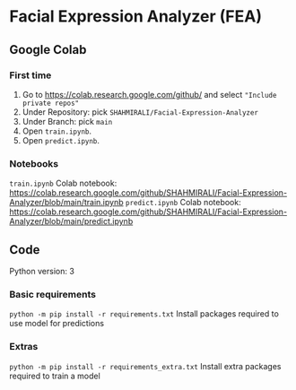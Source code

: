 # Facial Expression Analyzer (FEA)

## Google Colab
### First time
1. Go to https://colab.research.google.com/github/ and select `"Include private repos"`
2. Under Repository: pick `SHAHMIRALI/Facial-Expression-Analyzer`
3. Under Branch: pick `main`
1. Open `train.ipynb`.
2. Open `predict.ipynb`.

### Notebooks
`train.ipynb` Colab notebook: https://colab.research.google.com/github/SHAHMIRALI/Facial-Expression-Analyzer/blob/main/train.ipynb
`predict.ipynb` Colab notebook: https://colab.research.google.com/github/SHAHMIRALI/Facial-Expression-Analyzer/blob/main/predict.ipynb

## Code
Python version: 3

### Basic requirements
`python -m pip install -r requirements.txt`
Install packages required to use model for predictions

### Extras
`python -m pip install -r requirements_extra.txt`
Install extra packages required to train a model
